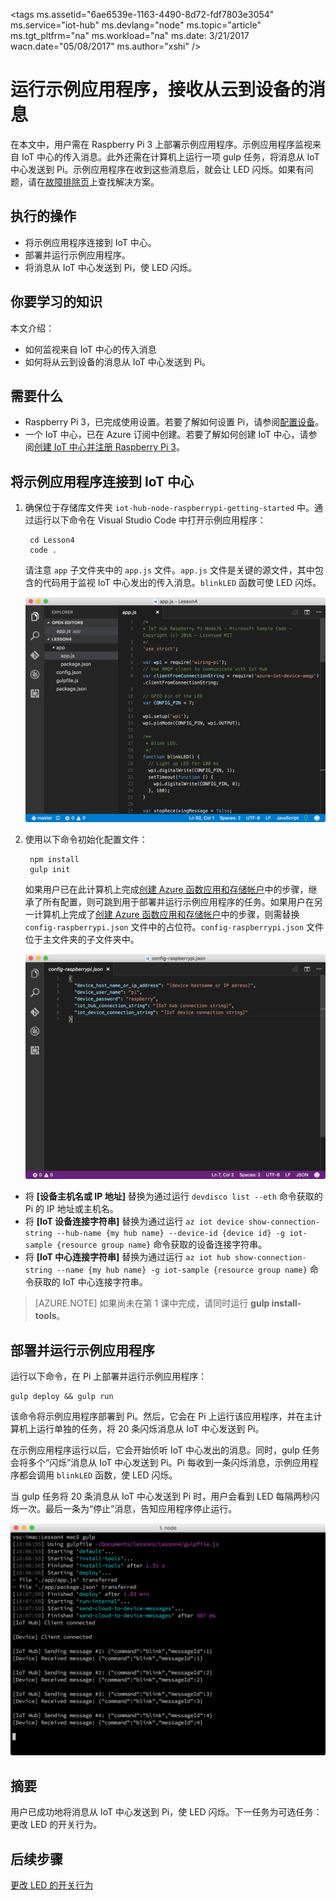 <properties
    pageTitle="运行示例应用程序以接收云到设备的消息 | Azure"
    description="示例应用程序在 Pi 上运行，用于监视来自 IoT 中心的传入消息。新的 gulp 任务会将消息从 IoT 中心发送到 Pi，使 LED 闪烁。"
    services="iot-hub"
    documentationcenter=""
    author="shizn"
    manager="timlt"
    tags=""
    keywords="云到设备, 来自云的消息" />
<tags
    ms.assetid="6ae6539e-1163-4490-8d72-fdf7803e3054"
    ms.service="iot-hub"
    ms.devlang="node"
    ms.topic="article"
    ms.tgt_pltfrm="na"
    ms.workload="na"
    ms.date: 3/21/2017
    wacn.date="05/08/2017"
    ms.author="xshi" />  


# 运行示例应用程序，接收从云到设备的消息
在本文中，用户需在 Raspberry Pi 3 上部署示例应用程序。示例应用程序监视来自 IoT 中心的传入消息。此外还需在计算机上运行一项 gulp 任务，将消息从 IoT 中心发送到 Pi。示例应用程序在收到这些消息后，就会让 LED 闪烁。如果有问题，请在[故障排除页](/documentation/articles/iot-hub-raspberry-pi-kit-node-troubleshooting/)上查找解决方案。

## 执行的操作
* 将示例应用程序连接到 IoT 中心。
* 部署并运行示例应用程序。
* 将消息从 IoT 中心发送到 Pi，使 LED 闪烁。

## 你要学习的知识
本文介绍：
* 如何监视来自 IoT 中心的传入消息
* 如何将从云到设备的消息从 IoT 中心发送到 Pi。

## 需要什么
* Raspberry Pi 3，已完成使用设置。若要了解如何设置 Pi，请参阅[配置设备](/documentation/articles/iot-hub-raspberry-pi-kit-node-lesson1-configure-your-device/)。
* 一个 IoT 中心，已在 Azure 订阅中创建。若要了解如何创建 IoT 中心，请参阅[创建 IoT 中心并注册 Raspberry Pi 3](/documentation/articles/iot-hub-raspberry-pi-kit-node-lesson2-prepare-azure-iot-hub/)。

## 将示例应用程序连接到 IoT 中心
1. 确保位于存储库文件夹 `iot-hub-node-raspberrypi-getting-started` 中。通过运行以下命令在 Visual Studio Code 中打开示例应用程序：
   
        cd Lesson4
        code .
   
    请注意 `app` 子文件夹中的 `app.js` 文件。`app.js` 文件是关键的源文件，其中包含的代码用于监视 IoT 中心发出的传入消息。`blinkLED` 函数可使 LED 闪烁。
   
    ![示例应用程序中的存储库结构](./media/iot-hub-raspberry-pi-lessons/lesson4/repo_structure.png)  

2. 使用以下命令初始化配置文件：
   
        npm install
        gulp init
   
    如果用户已在此计算机上完成[创建 Azure 函数应用和存储帐户](/documentation/articles/iot-hub-raspberry-pi-kit-node-lesson3-deploy-resource-manager-template/)中的步骤，继承了所有配置，则可跳到用于部署并运行示例应用程序的任务。如果用户在另一计算机上完成了[创建 Azure 函数应用和存储帐户](/documentation/articles/iot-hub-raspberry-pi-kit-node-lesson3-deploy-resource-manager-template/)中的步骤，则需替换 `config-raspberrypi.json` 文件中的占位符。`config-raspberrypi.json` 文件位于主文件夹的子文件夹中。
   
    ![config-raspberrypi.json 文件的内容](./media/iot-hub-raspberry-pi-lessons/lesson4/config_raspberrypi.png)  


* 将 **\[设备主机名或 IP 地址\]** 替换为通过运行 `devdisco list --eth` 命令获取的 Pi 的 IP 地址或主机名。
* 将 **\[IoT 设备连接字符串\]** 替换为通过运行 `az iot device show-connection-string --hub-name {my hub name} --device-id {device id} -g iot-sample {resource group name}` 命令获取的设备连接字符串。
* 将 **\[IoT 中心连接字符串\]** 替换为通过运行 `az iot hub show-connection-string --name {my hub name} -g iot-sample {resource group name}` 命令获取的 IoT 中心连接字符串。

> [AZURE.NOTE]
如果尚未在第 1 课中完成，请同时运行 **gulp install-tools**。

## 部署并运行示例应用程序
运行以下命令，在 Pi 上部署并运行示例应用程序：

	gulp deploy && gulp run

该命令将示例应用程序部署到 Pi。然后，它会在 Pi 上运行该应用程序，并在主计算机上运行单独的任务，将 20 条闪烁消息从 IoT 中心发送到 Pi。

在示例应用程序运行以后，它会开始侦听 IoT 中心发出的消息。同时，gulp 任务会将多个“闪烁”消息从 IoT 中心发送到 Pi。Pi 每收到一条闪烁消息，示例应用程序都会调用 `blinkLED` 函数，使 LED 闪烁。

当 gulp 任务将 20 条消息从 IoT 中心发送到 Pi 时，用户会看到 LED 每隔两秒闪烁一次。最后一条为“停止”消息，告知应用程序停止运行。

![使用 gulp 命令和闪烁消息的示例应用程序](./media/iot-hub-raspberry-pi-lessons/lesson4/gulp_blink.png)  


## 摘要
用户已成功地将消息从 IoT 中心发送到 Pi，使 LED 闪烁。下一任务为可选任务：更改 LED 的开关行为。

## 后续步骤
[更改 LED 的开关行为](/documentation/articles/iot-hub-raspberry-pi-kit-node-lesson4-change-led-behavior/)

<!---HONumber=Mooncake_0109_2017-->
<!--Update_Description:update wording and code-->